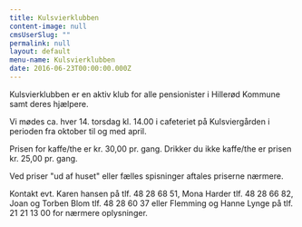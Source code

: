 ```yaml
---
title: Kulsvierklubben
content-image: null
cmsUserSlug: ""
permalink: null
layout: default
menu-name: Kulsvierklubben
date: 2016-06-23T00:00:00.000Z
---
```


Kulsvierklubben er en aktiv klub for alle pensionister i Hillerød Kommune samt deres hjælpere.

Vi mødes ca. hver 14. torsdag  kl. 14.00 i cafeteriet på Kulsviergården i perioden fra oktober til og med april.

Prisen for kaffe/the er kr. 30,00 pr. gang. Drikker du ikke kaffe/the er prisen kr. 25,00 pr. gang.

Ved priser "ud af huset" eller fælles spisninger aftales priserne nærmere.

Kontakt evt. Karen hansen på tlf. 48 28 68 51, Mona Harder tlf. 48 28 66 82, Joan og Torben Blom tlf. 48 28 60 37 eller Flemming og Hanne Lynge på tlf. 21 21 13 00 for nærmere oplysninger. 